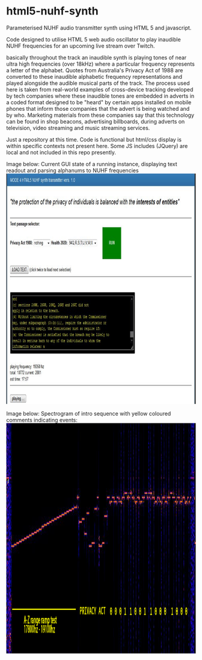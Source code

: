 # html5-nuhf-synth
Parameterised NUHF audio transmitter synth using HTML 5 and javascript.

Code designed to utilise HTML 5 web audio oscillator to play inaudible NUHF frequencies for an upcoming live stream over Twitch.

basically throughout the track an inaudible synth is playing tones of near ultra high frequencies (over 18kHz) where a particular frequency 
represents a letter of the alphabet. Quotes from Australia's Privacy Act of 1988 are converted to these inaudible alphabetic frequency 
representations and played alongside the audible musical parts of the track. The process used here is taken from real-world examples of 
cross-device tracking developed by tech companies where these inaudible tones are embedded in adverts in a coded format designed to be 
"heard" by certain apps installed on mobile phones that inform those companies that the advert is being watched and by who. Marketing
materials from these companies say that this technology can be found in shop beacons, advertising billboards, during adverts on television, 
video streaming and music streaming services.


Just a repository at this time. Code is functional but html/css display is within specific contexts not present here. Some JS includes (JQuery) are local 
and not included in this repo presently.

Image below: Current GUI state of a running instance, displaying text readout and parsing alphanums to NUHF frequencies
<img src="https://github.com/kaputnikGo/html5-nuhf-synth/blob/master/images/Mode4-running.jpg" height="612px" />

Image below: Spectrogram of intro sequence with yellow coloured comments indicating events:
<img src="https://github.com/kaputnikGo/html5-nuhf-synth/blob/master/images/nuhf/Mode4_intro.jpg" height="612px" />

